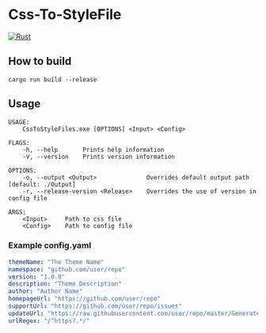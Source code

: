 # Css-To-StyleFile

[![Rust](https://github.com/Snazzie/CssToStyleFiles/actions/workflows/rust.yml/badge.svg?branch=master)](https://github.com/Snazzie/CssToStyleFiles/actions/workflows/rust.yml)

## How to build

`cargo run build --release`

## Usage

```
USAGE:
    CssToStyleFiles.exe [OPTIONS] <Input> <Config>

FLAGS:
    -h, --help       Prints help information
    -V, --version    Prints version information

OPTIONS:
    -o, --output <Output>              Overrides default output path [default: ./Output]
    -r, --release-version <Release>    Overrides the use of version in config file

ARGS:
    <Input>     Path to css file
    <Config>    Path to config file
```

### Example config.yaml

```yaml
themeName: "The Theme Name"
namespace: "github.com/user/repo"
version: "1.0.0"
description: "Theme Description"
author: "Author Name"
homepageUrl: "https://github.com/user/repo"
supportUrl: "https://github.com/user/repo/issues"
updateUrl: "https://raw.githubusercontent.com/user/repo/master/Generated/themename.user.extension"
urlRegex: "/^https?.*/"
```
